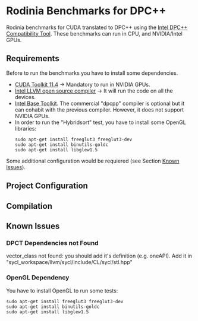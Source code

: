 # Rodinia Benchmarks for DPC++
Rodinia benchmarks for CUDA translated to DPC++ using the [Intel DPC++ Compatibility Tool](https://www.intel.com/content/www/us/en/developer/tools/oneapi/dpc-compatibility-tool.html#gs.g3bkj1). These benchmarks can run in CPU, and NVIDIA/Intel GPUs.

## Requirements
Before to run the benchmarks you have to install some dependencies.

* [CUDA Toolkit 11.4](https://developer.nvidia.com/cuda-11-4-0-download-archive) -> Mandatory to run in NVIDIA GPUs.
* [Intel LLVM open source compiler](https://github.com/intel/llvm/blob/sycl/sycl/doc/GetStartedGuide.md) -> It will run the code on all the devices.
* [Intel Base Toolkit](https://www.intel.com/content/www/us/en/developer/tools/oneapi/overview.html). The commercial "dpcpp" compiler is optional but it can cohabit with the previous compiler. However, it does not support NVIDIA GPUs.
* In order to run the "Hybridsort" test, you have to install some OpenGL libraries:
    ```
    sudo apt-get install freeglut3 freeglut3-dev
    sudo apt-get install binutils-goldc
    sudo apt-get install libglew1.5
    ```

Some additional configuration would be requiered (see Section [Known Issues](#known-issues)). 

## Project Configuration

## Compilation

## Known Issues
### DPCT Dependencies not Found 
vector_class not found: you should add it's definition (e.g. oneAPI). Add it in "sycl_workspace/llvm/sycl/include/CL/sycl/stl.hpp"

### OpenGL Dependency
You have to install OpenGL to run some tests:

```
sudo apt-get install freeglut3 freeglut3-dev
sudo apt-get install binutils-goldc
sudo apt-get install libglew1.5
``` 


